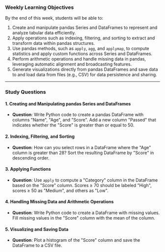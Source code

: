 ### **Weekly Learning Objectives**

By the end of this week, students will be able to:

1. Create and manipulate pandas Series and DataFrames to represent and analyze tabular data efficiently.
2. Apply operations such as indexing, filtering, and sorting to extract and transform data within pandas structures.
3. Use pandas methods, such as `apply`, `agg`, and `applymap`, to compute statistics and apply custom functions across Series and DataFrames.
4. Perform arithmetic operations and handle missing data in pandas, leveraging automatic alignment and broadcasting features.
5. Generate visualizations directly from pandas DataFrames and save data to and load data from files (e.g., CSV) for data persistence and sharing.

---

### Study Questions 

#### **1. Creating and Manipulating pandas Series and DataFrames**
- **Question**: Write Python code to create a pandas DataFrame with columns "Name", "Age", and "Score". Add a new column "Passed" that indicates whether the "Score" is greater than or equal to 50.  

#### **2. Indexing, Filtering, and Sorting**
- **Question**: How can you select rows in a DataFrame where the "Age" column is greater than 28? Sort the resulting DataFrame by "Score" in descending order.  

#### **3. Applying Functions**
- **Question**: Use `apply` to compute a "Category" column in the DataFrame based on the "Score" column. Scores ≥ 70 should be labeled "High", scores ≥ 50 as "Medium", and others as "Low".  

#### **4. Handling Missing Data and Arithmetic Operations**
- **Question**: Write Python code to create a DataFrame with missing values. Fill missing values in the "Score" column with the mean of the column.  

#### **5. Visualizing and Saving Data**
- **Question**: Plot a histogram of the "Score" column and save the DataFrame to a CSV file.  
  
